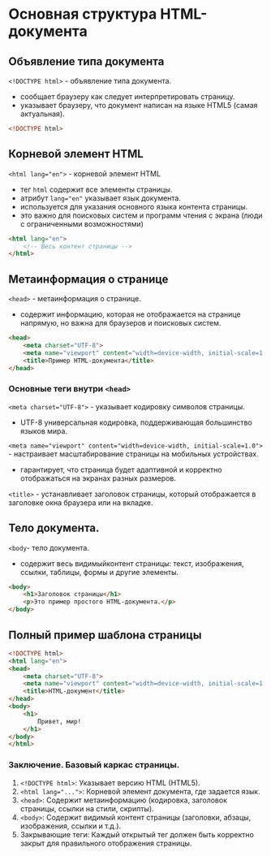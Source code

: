 # Основная структура HTML-документа

## Объявление типа документа
`<!DOCTYPE html>` - объявление типа документа.

- сообщает браузеру как следует интерпретировать страницу.
- указывает браузеру, что документ написан на языке HTML5 (самая актуальная).

```html
<!DOCTYPE html>
```

## Корневой элемент HTML
`<html lang="en">` - корневой элемент HTML
- тег `html` содержит все элементы страницы.
- атрибут `lang="en"` указывает язык документа.
- используется для указания основного языка контента страницы.
- это важно для поисковых систем и программ чтения с экрана (люди с ограниченными возможностями)

```html
<html lang="en">
    <!-- Весь контент страницы -->
</html>
```
## Метаинформация о странице
`<head>` - метаинформация о странице.
- содержит информацию, которая не отображается на странице напрямую, но важна для браузеров и поисковых систем.

```html
<head>
    <meta charset="UTF-8">
    <meta name="viewport" content="width=device-width, initial-scale=1.0">
    <title>Пример HTML-документа</title>
</head>
```

### Основные теги внутри `<head>`
`<meta charset="UTF-8">` - указывает кодировку  символов страницы.
- UTF-8 универсальная кодировка, поддерживающая большинство языков мира.

`<meta name="viewport" content="width=device-width, initial-scale=1.0">` - настраивает масштабирование страницы на мобильных устройствах.
- гарантирует, что страница будет адаптивной и корректно отображаться на экранах разных размеров.

`<title>` - устанавливает заголовок страницы, который отображается в заголовке окна браузера или на вкладке.

## Тело документа.
`<body`- тело документа.
- содержит весь видимыйконтент страницы: текст, изображения, ссылки, таблицы, формы и другие элементы.

```html
<body>
    <h1>Заголовок страницы</h1>
    <p>Это пример простого HTML-документа.</p>
</body>
```

## Полный пример шаблона страницы
```html
<!DOCTYPE html>
<html lang="en">
<head>
    <meta charset="UTF-8">
    <meta name="viewport" content="width=device-width, initial-scale=1.0">
    <title>HTML-документ</title>
</head>
<body>
    <h1>
        Привет, мир!
    </h1>
</body>
</html>
```

### Заключение. Базовый каркас страницы.
1. `<!DOCTYPE html>`: Указывает версию HTML (HTML5).
2. `<html lang="...">`: Корневой элемент документа, где задается язык.
3. `<head>`: Содержит метаинформацию (кодировка, заголовок страницы, ссылки на стили, скрипты).
4. `<body>`: Содержит видимый контент страницы (заголовки, абзацы, изображения, ссылки и т.д.).
5. Закрывающие теги: Каждый открытый тег должен быть корректно закрыт для правильного отображения страницы.

